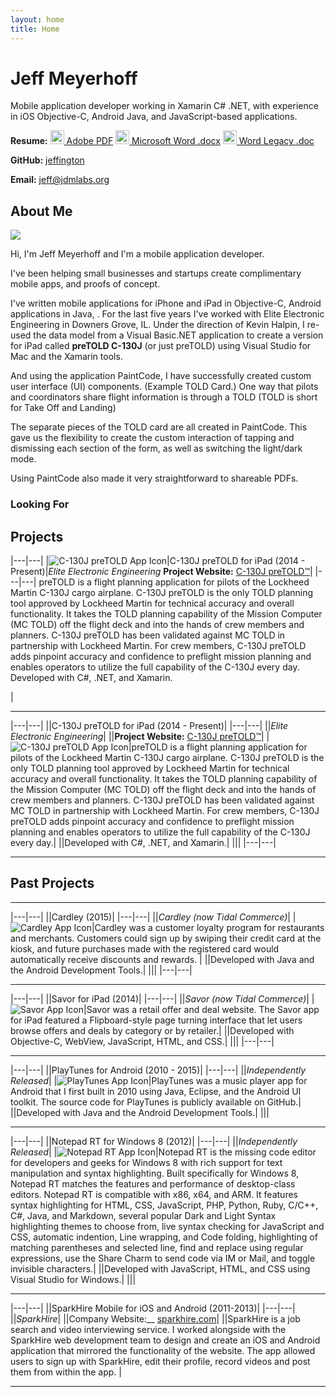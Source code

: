 ```yaml
---
layout: home
title: Home
---
```


# Jeff Meyerhoff

Mobile application developer working in Xamarin C# .NET, with experience in iOS Objective-C, Android Java, and JavaScript-based applications.

**Resume:** <a href="/assets/documents/Jeff Meyerhoff Resume October 2018.pdf"><img src="/assets/images/icons8-pdf-100.png" style="height: 22px; width: 22px;"/> Adobe PDF</a> <a href="/assets/documents/Jeff Meyerhoff Resume October 2018.docx"><img src="/assets/images/icons8-microsoft-word-100.png" style="height: 22px; width: 22px"/> Microsoft Word .docx</a> <a href="/assets/documents/Jeff Meyerhoff Resume October 2018.doc"><img src="/assets/images/icons8-word-100.png" style="height: 22px; width: 22px;"/> Word Legacy .doc</a>

**GitHub:** <a href="https://github.com/jeffington">jeffington</a>

**Email:** <a href="mailto:jeff@jdmlabs.org">jeff@jdmlabs.org</a>

## About Me

<img class="float-right" src="/assets/images/jeff-torrey-pines18.jpg">

Hi, I'm Jeff Meyerhoff and I'm a mobile application developer.

I've been helping small businesses and startups create complimentary mobile apps, and proofs of concept. 


I've written mobile applications for iPhone and iPad in Objective-C, Android applications in Java, . For the last five years I've worked with Elite Electronic Engineering in Downers Grove, IL. Under the direction of Kevin Halpin, I re-used the data model from a Visual Basic.NET application to create a version for iPad called **preTOLD C-130J** (or just preTOLD) using Visual Studio for Mac and the Xamarin tools. 

And using the application PaintCode, I have successfully created custom user interface (UI) components. (Example TOLD Card.) One way that pilots and coordinators share flight information is through a TOLD (TOLD is short for Take Off and Landing)

The separate pieces of the TOLD card are all created in PaintCode. This gave us the flexibility to create the custom interaction of tapping and dismissing each section of the form, as well as switching the light/dark mode.

Using PaintCode also made it very straightforward to shareable PDFs.

### Looking For



## Projects

|---|---|
|![C-130J preTOLD App Icon](/assets/images/projects/pretold/pretold-app-icon-96.png)|C-130J preTOLD for iPad (2014 - Present)|_Elite Electronic Engineering_
__Project Website:__ [C-130J preTOLD™](https://www.elitetest.com/engineering-services/aviation-software-services/c-130-pretold)|
|---|---|
preTOLD is a flight planning application for pilots of the Lockheed Martin C-130J cargo airplane. C-130J preTOLD is the only TOLD planning tool approved by Lockheed Martin for technical accuracy and overall functionality. It takes the TOLD planning capability of the Mission Computer (MC TOLD) off the flight deck and into the hands of crew members and planners. C-130J preTOLD has been validated against MC TOLD in partnership with Lockheed Martin. For crew members, C-130J preTOLD adds pinpoint accuracy and confidence to preflight mission planning and enables operators to utilize the full capability of the C-130J every day.
Developed with C#, .NET, and Xamarin.

<a href="/assets/images/projects/pretold/screenshot-port-1.png"><img src="/assets/images/projects/pretold/screenshot-port-1.png" alt="" class="img-thumbnail img-ipad-port"></a><a href="/assets/images/projects/pretold/screenshot-port-2.png"><img src="/assets/images/projects/pretold/screenshot-port-2.png" alt="" class="img-thumbnail img-ipad-port"></a><a href="/assets/images/projects/pretold/screenshot-port-3.png"><img src="/assets/images/projects/pretold/screenshot-port-3.png" alt="" class="img-thumbnail img-ipad-port"></a><a href="/assets/images/projects/pretold/screenshot-port-4.png"><img src="/assets/images/projects/pretold/screenshot-port-4.png" alt="" class="img-thumbnail img-ipad-port"></a><a href="/assets/images/projects/pretold/screenshot-port-5.png"><img src="/assets/images/projects/pretold/screenshot-port-5.png" alt="" class="img-thumbnail img-ipad-port"></a><a href="/assets/images/projects/pretold/screenshot-port-6.png"><img src="/assets/images/projects/pretold/screenshot-port-6.png" alt="" class="img-thumbnail img-ipad-port"></a><a href="/assets/images/projects/pretold/screenshot-port-7.png"><img src="/assets/images/projects/pretold/screenshot-port-7.png" alt="" class="img-thumbnail img-ipad-port"></a><a href="/assets/images/projects/pretold/screenshot-port-8.png"><img src="/assets/images/projects/pretold/screenshot-port-8.png" alt="" class="img-thumbnail img-ipad-port"></a><a href="/assets/images/projects/pretold/screenshot-port-9.png"><img src="/assets/images/projects/pretold/screenshot-port-9.png" alt="" class="img-thumbnail img-ipad-port"></a><a href="/assets/images/projects/pretold/screenshot-port-10.png"><img src="/assets/images/projects/pretold/screenshot-port-10.png" alt="" class="img-thumbnail img-ipad-port"></a><a href="/assets/images/projects/pretold/screenshot-port-11.png"><img src="/assets/images/projects/pretold/screenshot-port-11.png" alt="" class="img-thumbnail img-ipad-port"></a><a href="/assets/images/projects/pretold/screenshot-port-12.png"><img src="/assets/images/projects/pretold/screenshot-port-12.png" alt="" class="img-thumbnail img-ipad-port"></a><a href="/assets/images/projects/pretold/screenshot-port-13.png"><img src="/assets/images/projects/pretold/screenshot-port-13.png" alt="" class="img-thumbnail img-ipad-port"></a><a href="/assets/images/projects/pretold/screenshot-port-14.png"><img src="/assets/images/projects/pretold/screenshot-port-14.png" alt="" class="img-thumbnail img-ipad-port"></a><a href="/assets/images/projects/pretold/screenshot-port-15.png"><img src="/assets/images/projects/pretold/screenshot-port-15.png" alt="" class="img-thumbnail img-ipad-port"></a>|

---

|---|---|
||C-130J preTOLD for iPad (2014 - Present)|
|---|---|
||_Elite Electronic Engineering_|
||__Project Website:__ [C-130J preTOLD™](https://www.elitetest.com/engineering-services/aviation-software-services/c-130-pretold)|
|![C-130J preTOLD App Icon](/assets/images/projects/pretold/pretold-app-icon-96.png)|preTOLD is a flight planning application for pilots of the Lockheed Martin C-130J cargo airplane. C-130J preTOLD is the only TOLD planning tool approved by Lockheed Martin for technical accuracy and overall functionality. It takes the TOLD planning capability of the Mission Computer (MC TOLD) off the flight deck and into the hands of crew members and planners. C-130J preTOLD has been validated against MC TOLD in partnership with Lockheed Martin. For crew members, C-130J preTOLD adds pinpoint accuracy and confidence to preflight mission planning and enables operators to utilize the full capability of the C-130J every day.|
||Developed with C#, .NET, and Xamarin.|
||<a href="/assets/images/projects/pretold/screenshot-port-1.png"><img src="/assets/images/projects/pretold/screenshot-port-1.png" alt="" class="img-thumbnail img-ipad-port"></a><a href="/assets/images/projects/pretold/screenshot-port-2.png"><img src="/assets/images/projects/pretold/screenshot-port-2.png" alt="" class="img-thumbnail img-ipad-port"></a><a href="/assets/images/projects/pretold/screenshot-port-3.png"><img src="/assets/images/projects/pretold/screenshot-port-3.png" alt="" class="img-thumbnail img-ipad-port"></a><a href="/assets/images/projects/pretold/screenshot-port-4.png"><img src="/assets/images/projects/pretold/screenshot-port-4.png" alt="" class="img-thumbnail img-ipad-port"></a><a href="/assets/images/projects/pretold/screenshot-port-5.png"><img src="/assets/images/projects/pretold/screenshot-port-5.png" alt="" class="img-thumbnail img-ipad-port"></a><a href="/assets/images/projects/pretold/screenshot-port-6.png"><img src="/assets/images/projects/pretold/screenshot-port-6.png" alt="" class="img-thumbnail img-ipad-port"></a><a href="/assets/images/projects/pretold/screenshot-port-7.png"><img src="/assets/images/projects/pretold/screenshot-port-7.png" alt="" class="img-thumbnail img-ipad-port"></a><a href="/assets/images/projects/pretold/screenshot-port-8.png"><img src="/assets/images/projects/pretold/screenshot-port-8.png" alt="" class="img-thumbnail img-ipad-port"></a><a href="/assets/images/projects/pretold/screenshot-port-9.png"><img src="/assets/images/projects/pretold/screenshot-port-9.png" alt="" class="img-thumbnail img-ipad-port"></a><a href="/assets/images/projects/pretold/screenshot-port-10.png"><img src="/assets/images/projects/pretold/screenshot-port-10.png" alt="" class="img-thumbnail img-ipad-port"></a><a href="/assets/images/projects/pretold/screenshot-port-11.png"><img src="/assets/images/projects/pretold/screenshot-port-11.png" alt="" class="img-thumbnail img-ipad-port"></a><a href="/assets/images/projects/pretold/screenshot-port-12.png"><img src="/assets/images/projects/pretold/screenshot-port-12.png" alt="" class="img-thumbnail img-ipad-port"></a><a href="/assets/images/projects/pretold/screenshot-port-13.png"><img src="/assets/images/projects/pretold/screenshot-port-13.png" alt="" class="img-thumbnail img-ipad-port"></a><a href="/assets/images/projects/pretold/screenshot-port-14.png"><img src="/assets/images/projects/pretold/screenshot-port-14.png" alt="" class="img-thumbnail img-ipad-port"></a><a href="/assets/images/projects/pretold/screenshot-port-15.png"><img src="/assets/images/projects/pretold/screenshot-port-15.png" alt="" class="img-thumbnail img-ipad-port"></a>|
|---|---|

---

## Past Projects

---

|---|---|
||Cardley (2015)|
|---|---|
||_Cardley (now Tidal Commerce)_|
|![Cardley App Icon](/assets/images/projects/cardley/cardley-app-icon-96.png)|Cardley was a customer loyalty program for restaurants and merchants. Customers could sign up by swiping their credit card at the kiosk, and future purchases made with the registered card would automatically receive discounts and rewards. |
||Developed with Java and the Android Development Tools.|
||<a href="/assets/images/projects/cardley/cardley-screenshot-1.png"><img src="/assets/images/projects/cardley/cardley-screenshot-1.png" alt="" class="img-thumbnail img-kiosk-land"></a><a href="/assets/images/projects/cardley/cardley-screenshot-2.png"><img src="/assets/images/projects/cardley/cardley-screenshot-2.png" alt="" class="img-thumbnail img-kiosk-land"></a><a href="/assets/images/projects/cardley/cardley-screenshot-3.png"><img src="/assets/images/projects/cardley/cardley-screenshot-3.png" alt="" class="img-thumbnail img-kiosk-land"></a><a href="/assets/images/projects/cardley/cardley-screenshot-4.png"><img src="/assets/images/projects/cardley/cardley-screenshot-4.png" alt="" class="img-thumbnail img-kiosk-land"></a><a href="/assets/images/projects/cardley/cardley-screenshot-5.png"><img src="/assets/images/projects/cardley/cardley-screenshot-5.png" alt="" class="img-thumbnail img-kiosk-land"></a><a href="/assets/images/projects/cardley/cardley-screenshot-6.png"><img src="/assets/images/projects/cardley/cardley-screenshot-6.png" alt="" class="img-thumbnail img-kiosk-land"></a>|
|---|---|

---

|---|---|
||Savor for iPad (2014)|
|---|---|
||_Savor (now Tidal Commerce)_|
|![Savor App Icon](/assets/images/projects/savor-app-icon-96.png)|Savor was a retail offer and deal website. The Savor app for iPad featured a Flipboard-style page turning interface that let users browse offers and deals by category or by retailer.|
||Developed with Objective-C, WebView, JavaScript, HTML, and CSS.|
||<a href="/assets/images/projects/savor/savor-screenshot-1.jpg"><img src="/assets/images/projects/savor/savor-screenshot-1.jpg" alt="" class="img-thumbnail img-ipad-land"></a><a href="/assets/images/projects/savor/savor-screenshot-2.jpg"><img src="/assets/images/projects/savor/savor-screenshot-2.jpg" alt="" class="img-thumbnail img-ipad-land"></a><a href="/assets/images/projects/savor/savor-screenshot-3.jpg"><img src="/assets/images/projects/savor/savor-screenshot-3.jpg" alt="" class="img-thumbnail img-ipad-land"></a><a href="/assets/images/projects/savor/savor-screenshot-4.jpg"><img src="/assets/images/projects/savor/savor-screenshot-4.jpg" alt="" class="img-thumbnail img-ipad-land"></a><a href="/assets/images/projects/savor/savor-screenshot-5.jpg"><img src="/assets/images/projects/savor/savor-screenshot-5.jpg" alt="" class="img-thumbnail img-ipad-land"></a><a href="/assets/images/projects/savor/savor-screenshot-6.jpg"><img src="/assets/images/projects/savor/savor-screenshot-6.jpg" alt="" class="img-thumbnail img-ipad-land"></a><a href="/assets/images/projects/savor/savor-screenshot-7.jpg"><img src="/assets/images/projects/savor/savor-screenshot-7.jpg" alt="" class="img-thumbnail img-ipad-land"></a>|
|---|---|

---

|---|---|
||PlayTunes for Android (2010 - 2015)|
|---|---|
||_Independently Released_|
|![PlayTunes App Icon](/assets/images/projects/playtunes/playtunes3-app-icon-96.png)|PlayTunes was a music player app for Android that I first built in 2010 using Java, Eclipse, and the Android UI toolkit. The source code for PlayTunes is publicly available on GitHub.|
||Developed with Java and the Android Development Tools.|
||<a href="/assets/images/projects/playtunes/screenshot-1.png"><img src="/assets/images/projects/playtunes/screenshot-1.png" alt="" class="img-thumbnail img-android-port"></a><a href="/assets/images/projects/playtunes/screenshot-2.png"><img src="/assets/images/projects/playtunes/screenshot-2.png" alt="" class="img-thumbnail img-android-port"></a><a href="/assets/images/projects/playtunes/screenshot-3.png"><img src="/assets/images/projects/playtunes/screenshot-3.png" alt="" class="img-thumbnail img-android-port"></a><a href="/assets/images/projects/playtunes/screenshot-4.png"><img src="/assets/images/projects/playtunes/screenshot-4.png" alt="" class="img-thumbnail img-android-port"></a><a href="/assets/images/projects/playtunes/screenshot-5.png"><img src="/assets/images/projects/playtunes/screenshot-5.png" alt="" class="img-thumbnail img-android-port"></a><a href="/assets/images/projects/playtunes/screenshot-6.png"><img src="/assets/images/projects/playtunes/screenshot-6.png" alt="" class="img-thumbnail img-android-port"></a><a href="/assets/images/projects/playtunes/screenshot-7.png"><img src="/assets/images/projects/playtunes/screenshot-7.png" alt="" class="img-thumbnail img-android-port"></a><a href="/assets/images/projects/playtunes/screenshot-8.png"><img src="/assets/images/projects/playtunes/screenshot-8.png" alt="" class="img-thumbnail img-android-port"></a>|

---

|---|---|
||Notepad RT for Windows 8 (2012)|
|---|---|
||_Independently Released_|
|![Notepad RT App Icon](/assets/images/projects/notepadrt/notepadrt-app-icon-96.png)|Notepad RT is the missing code editor for developers and geeks for Windows 8 with rich support for text manipulation and syntax highlighting. Built specifically for Windows 8, Notepad RT matches the features and performance of desktop-class editors. Notepad RT is compatible with x86, x64, and ARM. It features syntax highlighting for HTML, CSS, JavaScript, PHP, Python, Ruby, C/C++, C#, Java, and Markdown, several popular Dark and Light Syntax highlighting themes to choose from, live syntax checking for JavaScript and CSS, automatic indention, Line wrapping, and Code folding, highlighting of matching parentheses and selected line, find and replace using regular expressions, use the Share Charm to send code via IM or Mail, and toggle invisible characters.|
||Developed with JavaScript, HTML, and CSS using Visual Studio for Windows.|
||<a href="/assets/images/projects/notepadrt/notepadrt-screenshot1.jpg"><img src="/assets/images/projects/notepadrt/notepadrt-screenshot1.jpg" alt="" class="img-thumbnail img-windows-land"></a><a href="/assets/images/projects/notepadrt/notepadrt-screenshot2.jpg"><img src="/assets/images/projects/notepadrt/notepadrt-screenshot2.jpg" alt="" class="img-thumbnail img-windows-land"></a>|

---

|---|---|
||SparkHire Mobile for iOS and Android (2011-2013)|
|---|---|
||_SparkHire_|
||Company Website:__ [sparkhire.com](https://sparkhire.com)|
||SparkHire is a job search and video interviewing service. I worked alongside with the SparkHire web development team to design and create an iOS and Android application that mirrored the functionality of the website. The app allowed users to sign up with SparkHire, edit their profile, record videos and post them from within the app. |

---

